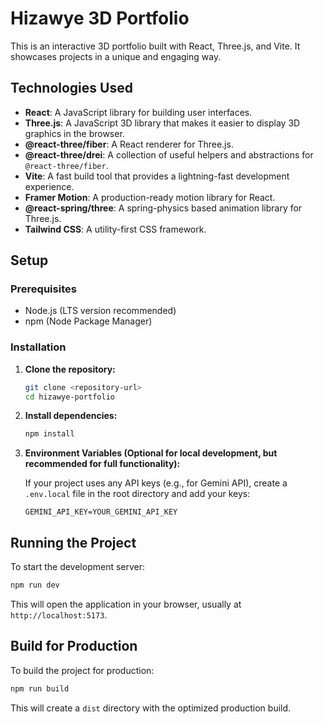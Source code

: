 # Hizawye 3D Portfolio

This is an interactive 3D portfolio built with React, Three.js, and Vite. It showcases projects in a unique and engaging way.

## Technologies Used

-   **React**: A JavaScript library for building user interfaces.
-   **Three.js**: A JavaScript 3D library that makes it easier to display 3D graphics in the browser.
-   **@react-three/fiber**: A React renderer for Three.js.
-   **@react-three/drei**: A collection of useful helpers and abstractions for `@react-three/fiber`.
-   **Vite**: A fast build tool that provides a lightning-fast development experience.
-   **Framer Motion**: A production-ready motion library for React.
-   **@react-spring/three**: A spring-physics based animation library for Three.js.
-   **Tailwind CSS**: A utility-first CSS framework.

## Setup

### Prerequisites

-   Node.js (LTS version recommended)
-   npm (Node Package Manager)

### Installation

1.  **Clone the repository:**

    ```bash
    git clone <repository-url>
    cd hizawye-portfolio
    ```

2.  **Install dependencies:**

    ```bash
    npm install
    ```

3.  **Environment Variables (Optional for local development, but recommended for full functionality):**

    If your project uses any API keys (e.g., for Gemini API), create a `.env.local` file in the root directory and add your keys:

    ```
    GEMINI_API_KEY=YOUR_GEMINI_API_KEY
    ```

## Running the Project

To start the development server:

```bash
npm run dev
```

This will open the application in your browser, usually at `http://localhost:5173`.

## Build for Production

To build the project for production:

```bash
npm run build
```

This will create a `dist` directory with the optimized production build.
